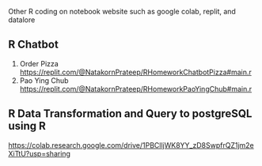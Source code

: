Other R coding on notebook website such as google colab, replit, and datalore

## R Chatbot
1. Order Pizza
  https://replit.com/@NatakornPrateep/RHomeworkChatbotPizza#main.r
2. Pao Ying Chub
  https://replit.com/@NatakornPrateep/RHomeworkPaoYingChub#main.r

## R Data Transformation and Query to postgreSQL using R
  https://colab.research.google.com/drive/1PBClljWK8YY_zD8SwpfrQZ1jm2eXiTtU?usp=sharing
